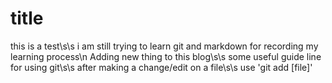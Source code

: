 # title
this is a test\s\s
i am still trying to learn git and markdown for recording my learning process\n
Adding new thing to this blog\s\s
some useful guide line for using git\s\s
after making a change/edit on a file\s\s
use 'git add [file]' 

